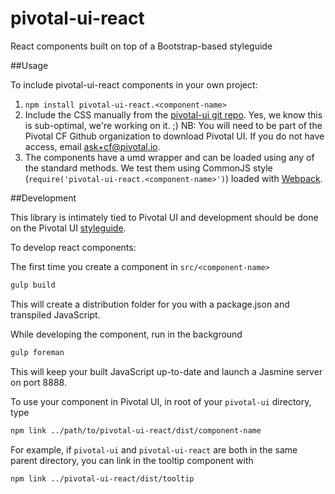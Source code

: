 # pivotal-ui-react
React components built on top of a Bootstrap-based styleguide

##Usage

To include pivotal-ui-react components in your own project:

1. `npm install pivotal-ui-react.<component-name>`
1. Include the CSS manually from the [pivotal-ui git repo](https://github.com/pivotal-cf/pivotal-ui/releases). Yes, we know this is sub-optimal, we're working on it. ;)
    NB: You will need to be part of the Pivotal CF Github organization to download Pivotal UI. If you do not have access, email ask+cf@pivotal.io.
1. The components have a umd wrapper and can be loaded using any of the standard methods. We test them using CommonJS style (`require('pivotal-ui-react.<component-name>')`) loaded with [Webpack](http://webpack.github.io/docs/).

##Development

This library is intimately tied to Pivotal UI and development should be done on the Pivotal UI [styleguide](styleguide.pivotal.io).

To develop react components:

The first time you create a component in `src/<component-name>` 

```sh
gulp build
```
This will create a distribution folder for you with a package.json and transpiled JavaScript.

While developing the component, run in the background
```sh
gulp foreman
```

This will keep your built JavaScript up-to-date and launch a Jasmine server on port 8888.

To use your component in Pivotal UI, in root of your `pivotal-ui` directory, type

```sh
npm link ../path/to/pivotal-ui-react/dist/component-name
```

For example, if `pivotal-ui` and `pivotal-ui-react` are both in the same parent directory, you can link in the tooltip component with

```sh
npm link ../pivotal-ui-react/dist/tooltip
```


